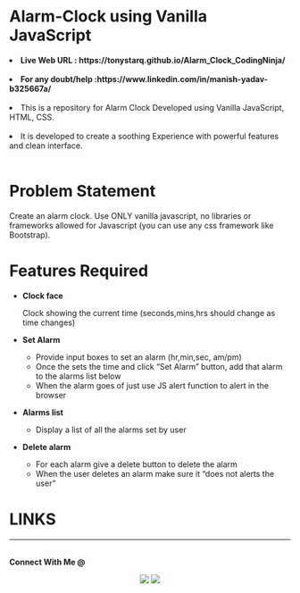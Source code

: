 # Alarm-Clock using Vanilla JavaScript
<li><b>Live Web URL : https://tonystarq.github.io/Alarm_Clock_CodingNinja/</b></li>
<br>
<li><b>For any doubt/help :https://www.linkedin.com/in/manish-yadav-b325667a/</b></li>
<br>
<li>This is a repository for Alarm Clock Developed using Vanilla JavaScript, HTML, CSS.</li>
<br>
<li> It is developed to create a soothing Experience with powerful features and clean interface.</li>
<br>

# Problem Statement

Create an alarm clock. Use ONLY vanilla javascript, no libraries or frameworks allowed for Javascript (you can use any css framework like Bootstrap).
<br>

# Features Required

- <b>Clock face</b><br>

  Clock showing the current time (seconds,mins,hrs should change as time changes)

- <b>Set Alarm</b> <br>

  - Provide input boxes to set an alarm (hr,min,sec, am/pm)
  - Once the sets the time and click “Set Alarm” button, add that alarm to the alarms list below
  - When the alarm goes of just use JS alert function to alert in the browser

- <b>Alarms list</b> <br>

  - Display a list of all the alarms set by user
 
- <b>Delete alarm</b> <br>
  - For each alarm give a delete button to delete the alarm
  - When the user deletes an alarm make sure it “does not alerts the user”



# LINKS

--------------------------------------------------------------------------------------------------------------------------------------------------------
<br>
<strong>Connect With Me @</strong>

<p align="center">
<a href="https://www.linkedin.com/in/manish-yadav-b325667a/"><img src="https://img.shields.io/badge/-Manish%20Yadav-0077B5?style=flat&logo=Linkedin&logoColor=white"/></a>
<a href="mailto:manish.khdl.sy@gmail.com"><img src="https://img.shields.io/badge/-manish.khdl.sy@gmail.com-D14836?style=flat&logo=Gmail&logoColor=white"/></a>

</p>
